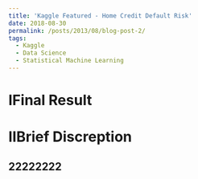 ```yaml
---
title: 'Kaggle Featured - Home Credit Default Risk'
date: 2018-08-30
permalink: /posts/2013/08/blog-post-2/
tags:
  - Kaggle
  - Data Science
  - Statistical Machine Learning
---
```

     
           
                 
                       
                       
ⅠFinal Result
======


ⅡBrief Discreption
======

22222222
------
